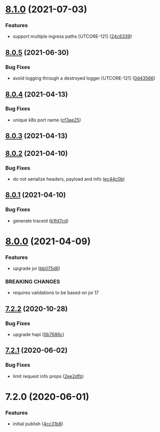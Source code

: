 # [8.1.0](https://github.com/softwaregroup-bg/ut-port-webhook/compare/v8.0.5...v8.1.0) (2021-07-03)


### Features

* support multiple ingress paths [UTCORE-121] ([24c6339](https://github.com/softwaregroup-bg/ut-port-webhook/commit/24c633915f3b14304d251877856f442e2e93e33e))



## [8.0.5](https://github.com/softwaregroup-bg/ut-port-webhook/compare/v8.0.4...v8.0.5) (2021-06-30)


### Bug Fixes

* avoid logging  through a destroyed logger [UTCORE-121] ([0d43566](https://github.com/softwaregroup-bg/ut-port-webhook/commit/0d43566ebd1dd0f9b96ec60017c08bb2729bfed9))



## [8.0.4](https://github.com/softwaregroup-bg/ut-port-webhook/compare/v8.0.3...v8.0.4) (2021-04-13)


### Bug Fixes

* unique k8s port name ([cf3ae25](https://github.com/softwaregroup-bg/ut-port-webhook/commit/cf3ae25235f1f4f74f19e9897d949ac0dcc95b50))



## [8.0.3](https://github.com/softwaregroup-bg/ut-port-webhook/compare/v8.0.2...v8.0.3) (2021-04-13)



## [8.0.2](https://github.com/softwaregroup-bg/ut-port-webhook/compare/v8.0.1...v8.0.2) (2021-04-10)


### Bug Fixes

* do not serialize headers, payload and info ([ec44c0b](https://github.com/softwaregroup-bg/ut-port-webhook/commit/ec44c0b9341e50f4230b08881a057ecb405f21a6))



## [8.0.1](https://github.com/softwaregroup-bg/ut-port-webhook/compare/v8.0.0...v8.0.1) (2021-04-10)


### Bug Fixes

* generate traceid ([b1fd7cd](https://github.com/softwaregroup-bg/ut-port-webhook/commit/b1fd7cd25365acf26b2e3fef08f272b3fc850a88))



# [8.0.0](https://github.com/softwaregroup-bg/ut-port-webhook/compare/v7.2.2...v8.0.0) (2021-04-09)


### Features

* upgrade joi ([bb075d6](https://github.com/softwaregroup-bg/ut-port-webhook/commit/bb075d6d0f1d05fc6f41782402f41231218e697a))


### BREAKING CHANGES

* requires validations to be based on joi 17



## [7.2.2](https://github.com/softwaregroup-bg/ut-port-webhook/compare/v7.2.1...v7.2.2) (2020-10-28)


### Bug Fixes

* upgrade hapi ([0b7686c](https://github.com/softwaregroup-bg/ut-port-webhook/commit/0b7686ccaf111ad65097f53d3c0f480fefcb6855))



## [7.2.1](https://github.com/softwaregroup-bg/ut-port-webhook/compare/v7.2.0...v7.2.1) (2020-06-02)


### Bug Fixes

* limit request info props ([2ee2dfb](https://github.com/softwaregroup-bg/ut-port-webhook/commit/2ee2dfb85c47cd279177804ae8007fcad0eae599))



# 7.2.0 (2020-06-01)


### Features

* initial publish ([4cc31b8](https://github.com/softwaregroup-bg/ut-port-webhook/commit/4cc31b841326579f983093eca48e256f39fa64ed))



